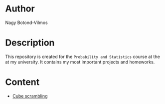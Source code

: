 # Author
Nagy Botond-Vilmos

# Description
This repository is created for the `Probability and Statistics` course at the at my university. It contains my most important projects and homeworks.

# Content
- [Cube scrambling](CubeScrambling/readme.md)